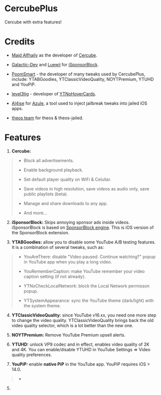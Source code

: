 # CercubePlus
Cercube with extra features!



# Credits

- [Majd Alfhaily](https://twitter.com/freemanrepo?s=21) as the developer of [Cercube](https://apt.alfhaily.me/depiction/FDXO5R).

- [Galactic-Dev](https://github.com/Galactic-Dev) and [Luewii](https://github.com/Luewii) for [iSponsorBlock](https://github.com/Galactic-Dev/iSponsorBlock).

- [PoomSmart](https://twitter.com/poomsmart?s=21) - the developer of many tweaks used by CercubePlus, include: YTABGoodies, YTClassicVideoQuality, NOYTPremium, YTUHD and YouPiP.

- [level3tjg](https://twitter.com/level3tjg?s=21) - developer of [YTNoHoverCards](https://github.com/level3tjg/YTNoHoverCards).

- [Al4ise](https://github.com/Al4ise) for [Azule](https://github.com/Al4ise/Azule), a tool used to inject jailbreak tweaks into jailed iOS apps.

- [theos team](https://github.com/theos/theos) for theos & theos-jailed.



# Features

1. **Cercube:**

> - Block all advertisements.
>
> - Enable background playback.
>
> - Set default player quality on WiFi & Celullar.
>
> - Save videos in high resolution, save videos as audio only, save public playlists (beta).
> 
> - Manage and share downloads to any app.
>
> - And more...

2. **iSponsorBlock:** Skips annoying sponsor ads inside videos. iSponsorBlock is based on [SponsorBlock engine](https://sponsor.ajay.app/). This is iOS version of the SponsorBlock extension.

3. **YTABGoodies:** allow you to disable some YouTube A/B testing features. It is a combination of several tweaks, such as:

> - YouAreThere: disable "Video paused. Continue watching?" popup in YouTube app when you play a long video.
>
> - YouRememberCaption: make YouTube remember your video caption setting (if not already).
>
> - YTNoCheckLocalNetwork: block the Local Network permisson popup.
>
> - YTSystemAppearance: sync the YouTube theme (dark/light) with the system theme.

4. **YTClassicVideoQuality:** since YouTube v16.xx, you need one more step to change the video quality. YTClassicVideoQuality brings back the old video quality selector, which is a lot better than the new one.

5. **NOYTPremium:** Remove YouTube Premium upsell alerts.

6. **YTUHD:** unlock VP9 codec and in effect, enables video quality of 2K and 4K. You can enable/disable YTUHD in YouTube Settings => Video quality preferences.

7. **YouPiP:** enable **native PiP** in the YouTube app. YouPiP requires iOS > 14.0. 

> - 
> 
>  



5. 
